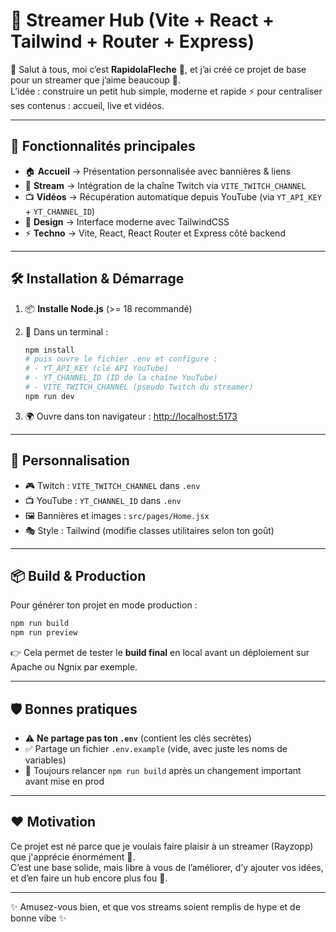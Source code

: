 # 🚀 Streamer Hub (Vite + React + Tailwind + Router + Express)

👋 Salut à tous, moi c’est **RapidolaFleche** 🏹, et j’ai créé ce projet de base pour un streamer que j’aime beaucoup 💜.  
L’idée : construire un petit hub simple, moderne et rapide ⚡️ pour centraliser ses contenus : accueil, live et vidéos.

---

## 🌟 Fonctionnalités principales

- 🏠 **Accueil** → Présentation personnalisée avec bannières & liens
- 🎥 **Stream** → Intégration de la chaîne Twitch via `VITE_TWITCH_CHANNEL`
- 📺 **Vidéos** → Récupération automatique depuis YouTube (via `YT_API_KEY` + `YT_CHANNEL_ID`)
- 🎨 **Design** → Interface moderne avec TailwindCSS
- ⚡ **Techno** → Vite, React, React Router et Express côté backend

---

## 🛠️ Installation & Démarrage

1. 📦 **Installe Node.js** (>= 18 recommandé)
2. 🔧 Dans un terminal :

   ```bash
   npm install
   # puis ouvre le fichier .env et configure :
   # - YT_API_KEY (clé API YouTube)
   # - YT_CHANNEL_ID (ID de la chaîne YouTube)
   # - VITE_TWITCH_CHANNEL (pseudo Twitch du streamer)
   npm run dev
   ```

3. 🌍 Ouvre dans ton navigateur : [http://localhost:5173](http://localhost:5173)

---

## 🎨 Personnalisation

- 🎮 Twitch : `VITE_TWITCH_CHANNEL` dans `.env`
- 📺 YouTube : `YT_CHANNEL_ID` dans `.env`
- 🖼️ Bannières et images : `src/pages/Home.jsx`
- 🎭 Style : Tailwind (modifie classes utilitaires selon ton goût)

---

## 📦 Build & Production

Pour générer ton projet en mode production :

```bash
npm run build
npm run preview
```

👉 Cela permet de tester le **build final** en local avant un déploiement sur Apache ou Ngnix par exemple.

---

## 🛡️ Bonnes pratiques

- ⚠️ **Ne partage pas ton `.env`** (contient les clés secrètes)
- ✅ Partage un fichier `.env.example` (vide, avec juste les noms de variables)
- 🚀 Toujours relancer `npm run build` après un changement important avant mise en prod

---

## ❤️ Motivation

Ce projet est né parce que je voulais faire plaisir à un streamer (Rayzopp) que j'apprécie énormément 💜.  
C’est une base solide, mais libre à vous de l’améliorer, d’y ajouter vos idées, et d’en faire un hub encore plus fou 🚀.

---

✨ Amusez-vous bien, et que vos streams soient remplis de hype et de bonne vibe ✨  
